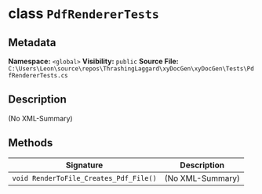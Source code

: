 # class `PdfRendererTests`

## Metadata
**Namespace:** `<global>`
**Visibility:** `public`
**Source File:** `C:\Users\Leon\source\repos\ThrashingLaggard\xyDocGen\xyDocGen\Tests\PdfRendererTests.cs`

## Description
(No XML-Summary)

## Methods

| Signature | Description |
|----------|--------------|
| `void RenderToFile_Creates_Pdf_File()` | (No XML-Summary) |